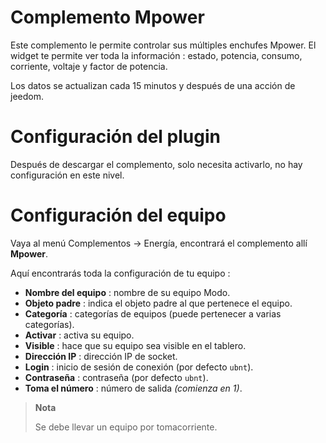 # Complemento Mpower

Este complemento le permite controlar sus múltiples enchufes Mpower. El widget te permite ver toda la información : estado, potencia, consumo, corriente, voltaje y factor de potencia.

Los datos se actualizan cada 15 minutos y después de una acción de jeedom.

# Configuración del plugin

Después de descargar el complemento, solo necesita activarlo, no hay configuración en este nivel.

# Configuración del equipo

Vaya al menú Complementos → Energía, encontrará el complemento allí **Mpower**.

Aquí encontrarás toda la configuración de tu equipo :

-   **Nombre del equipo** : nombre de su equipo Modo.
-   **Objeto padre** : indica el objeto padre al que pertenece el equipo.
-   **Categoría** : categorías de equipos (puede pertenecer a varias categorías).
-   **Activar** : activa su equipo.
-   **Visible** : hace que su equipo sea visible en el tablero.
-   **Dirección IP** : dirección IP de socket.
-   **Login** : inicio de sesión de conexión (por defecto ``ubnt``).
-   **Contraseña** : contraseña (por defecto ``ubnt``).
-   **Toma el número** : número de salida *(comienza en 1)*.

> **Nota**
>
> Se debe llevar un equipo por tomacorriente.
